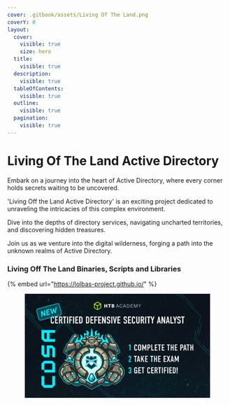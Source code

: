 ```yaml
---
cover: .gitbook/assets/Living Of The Land.png
coverY: 0
layout:
  cover:
    visible: true
    size: hero
  title:
    visible: true
  description:
    visible: true
  tableOfContents:
    visible: true
  outline:
    visible: true
  pagination:
    visible: true
---
```


# Living Of The Land Active Directory

Embark on a journey into the heart of Active Directory, where every corner holds secrets waiting to be uncovered.

'Living Off the Land Active Directory' is an exciting project dedicated to unraveling the intricacies of this complex environment.&#x20;

Dive into the depths of directory services, navigating uncharted territories, and discovering hidden treasures.&#x20;

Join us as we venture into the digital wilderness, forging a path into the unknown realms of Active Directory.

### Living Off The Land Binaries, Scripts and Libraries

{% embed url="https://lolbas-project.github.io/" %}

<div data-full-width="false">

<figure><img src=".gitbook/assets/a4f23670e1833f3fdb077ca70bbd5d66.jpg" alt=""><figcaption></figcaption></figure>

</div>
